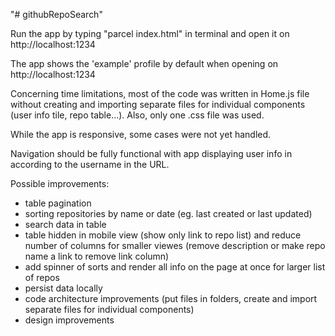 "# githubRepoSearch" 

Run the app by typing "parcel index.html" in terminal and open it on http://localhost:1234

The app shows the 'example' profile by default when opening on http://localhost:1234

Concerning time limitations, most of the code was written in Home.js file without creating and importing separate files for individual components (user info tile, repo table...). Also, only one .css file was used.

While the app is responsive, some cases were not yet handled.

Navigation should be fully functional with app displaying user info in according to the username in the URL.

Possible improvements:
- table pagination
- sorting repositories by name or date (eg. last created or last updated)
- search data in table
- table hidden in mobile view (show only link to repo list) and reduce number of columns for smaller viewes (remove description or make repo name a link to remove link column)
- add spinner of sorts and render all info on the page at once for larger list of repos
- persist data locally
- code architecture improvements (put files in folders, create and import separate files for individual components)
- design improvements
